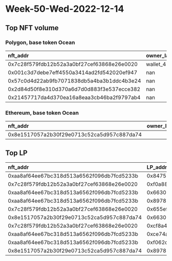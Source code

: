 # Week-50-Wed-2022-12-14 
## Top NFT volume
### Polygon, base token Ocean
| nft_addr                                   | owner_label   |   vol_amt |   vol_perc |
|:-------------------------------------------|:--------------|----------:|-----------:|
| 0x7c28f579fdb12b52a3a0bf27cef63868e26e0020 | wallet_4      |     70000 | 98.2925    |
| 0x001c3d7debe7eff4550a3414ad2fd542020ef947 | nan           |       999 |  1.40277   |
| 0x57c0d4d22ab9fb7071838db5a4ba3b1ddc4b3e24 | nan           |        69 |  0.0968883 |
| 0x2d84d50f8e310d370a6d7d0d883f3e537ecce382 | nan           |        49 |  0.0688048 |
| 0x21457717da4d370ea16a8eaa3cb46ba2f9797ab4 | nan           |        22 |  0.0308919 |

### Ethereum, base token Ocean
| nft_addr                                   |   owner_label |   vol_amt |   vol_perc |
|:-------------------------------------------|--------------:|----------:|-----------:|
| 0x8e1517057a2b30f29e0713c52ca5d957c887da74 |           nan |     40100 |        100 |
## Top LP
| nft_addr                                   | LP_addr                                    |       allocation | LP_addr_label   |
|:-------------------------------------------|:-------------------------------------------|-----------------:|:----------------|
| 0xaa8af64ee67bc318d513a6562f096db7fcd5233b | 0x8475b523b5fa2db7b77eb5f14edabdefc2102698 |      1.20008e+06 | psdn            |
| 0x7c28f579fdb12b52a3a0bf27cef63868e26e0020 | 0xf0a8802509421df907188434d4fc230cf9271672 | 536883           | wallet_1        |
| 0xaa8af64ee67bc318d513a6562f096db7fcd5233b | 0x663052ad99b85a8c35040c4fd1cc87620f4b61f1 | 288577           | wallet_3        |
| 0xaa8af64ee67bc318d513a6562f096db7fcd5233b | 0x8978be1b2082d10ea95533d2897ddab53afb97e9 | 190313           | wallet_5        |
| 0x7c28f579fdb12b52a3a0bf27cef63868e26e0020 | 0x655efe6eb2021b8cefe22794d90293aec37bb325 | 176982           | wallet_6        |
| 0x8e1517057a2b30f29e0713c52ca5d957c887da74 | 0x663052ad99b85a8c35040c4fd1cc87620f4b61f1 | 159215           | wallet_3        |
| 0x7c28f579fdb12b52a3a0bf27cef63868e26e0020 | 0xcf8a4b99640defaf99acae9d770dec9dff37927d | 153857           | wallet_2        |
| 0xaa8af64ee67bc318d513a6562f096db7fcd5233b | 0xce74a5886ea7a8a675d8fb5fc11a697a23fe1dc8 | 120559           | wallet_7        |
| 0xaa8af64ee67bc318d513a6562f096db7fcd5233b | 0xf062d1b3f658ad32f7896a76807b05ba7a9e7720 | 113946           | wallet_8        |
| 0x8e1517057a2b30f29e0713c52ca5d957c887da74 | 0x8978be1b2082d10ea95533d2897ddab53afb97e9 | 102872           | wallet_5        |

